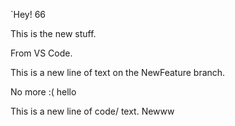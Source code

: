 `Hey! 66

This is the new stuff.

From VS Code.

This is a new line of text on the NewFeature branch.



No more :( hello


This is a new line of code/ text.
Newww

